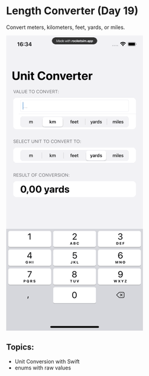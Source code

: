 # Length Converter (Day 19)

Convert meters, kilometers, feet, yards, or miles.

![](images/unitconvert.gif)

## Topics:

- Unit Conversion with Swift
- enums with raw values